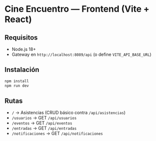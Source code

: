 # Cine Encuentro — Frontend (Vite + React)

## Requisitos
- Node.js 18+
- Gateway en `http://localhost:8089/api` (o define `VITE_API_BASE_URL`)

## Instalación
```bash
npm install
npm run dev
```

## Rutas
- `/` → Asistencias (CRUD básico contra `/api/asistencias`)
- `/usuarios` → GET `/api/usuarios`
- `/eventos` → GET `/api/eventos`
- `/entradas` → GET `/api/entradas`
- `/notificaciones` → GET `/api/notificaciones`
